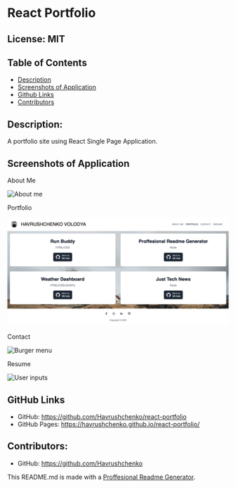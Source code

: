 # React Portfolio
  ## License: MIT
  ### 
  ## Table of Contents
  - [Description](#description)
  - [Screenshots of Application](#screenshots-of-application)
  - [Github Links](#github-links)
  - [Contributors](#contributors)

  ## Description:
  A portfolio site using React Single Page Application.

  ## Screenshots of Application

  About Me

  ![About me](./src/assets/img/about.png)

  Portfolio

  ![Portfolio](./src/assets/img/portfolio.png)

  Contact 

  ![Burger menu](./src/assets/img/contact.png)

  Resume

  ![User inputs](./src/assets/img/resume.png)

  ## GitHub Links
  - GitHub: https://github.com/Havrushchenko/react-portfolio
  - GitHub Pages: https://havrushchenko.github.io/react-portfolio/

  ## Contributors:
  - GitHub: https://github.com/Havrushchenko

  This README.md is made with a [Proffesional Readme Generator](https://github.com/Havrushchenko/proffesional-readme-generator).
